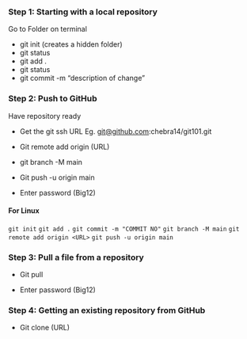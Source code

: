 ### **Step 1: Starting with a local repository**

Go to Folder on terminal

- git init (creates a hidden folder)
- git status
- git add .
- git status
- git commit -m “description of change”

### **Step 2: Push to GitHub**

Have repository ready

- Get the git ssh URL
Eg. git@github.com:chebra14/git101.git

- Git remote add origin (URL)
- git branch -M main
- Git push -u origin main 

- Enter password (Big12)

#### For Linux

`git init`
`git add .`
`git commit -m "COMMIT NO"`
`git branch -M main`
`git remote add origin <URL>`
`git push -u origin main`


### **Step 3: Pull a file from a repository**

- Git pull

- Enter password (Big12)

### **Step 4: Getting an existing repository from GitHub**

- Git clone (URL)